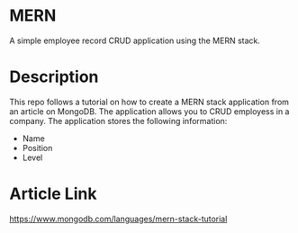 # MERN
A simple employee record CRUD application using the MERN stack.

# Description
This repo follows a tutorial on how to create a MERN stack application from an article on MongoDB.
The application allows you to CRUD employess in a company. The application stores the following information: 
- Name
- Position
- Level

# Article Link
https://www.mongodb.com/languages/mern-stack-tutorial
